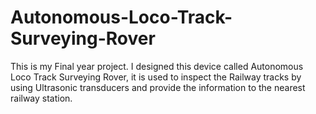 # Autonomous-Loco-Track-Surveying-Rover
This is my Final year project. I designed this device called Autonomous Loco Track Surveying Rover, it is used to inspect the Railway tracks by using Ultrasonic transducers and provide the information to the nearest railway station.
